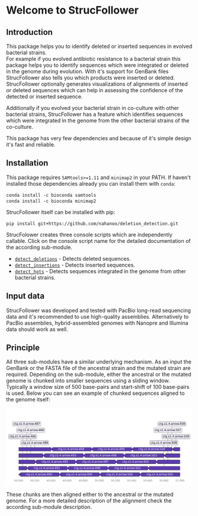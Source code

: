# Welcome to StrucFollower

## Introduction

This package helps you to identify deleted or inserted sequences in evolved bacterial strains.  
For example if you evolved antibiotic resistance to a bacterial strain this package helps you to identify sequences which were integrated or deleted in the genome during evolution. With it's support for GenBank files StrucFollower also tells you which products were inserted or deleted. StrucFollower optionally generates visualizations of alignments of inserted or deleted sequences which can help in assessing the confidence of the detected or inserted sequence.  

Additionally if you evolved your bacterial strain in co-culture with other bacterial strains, StrucFollower has a feature which identifies sequences which were integrated in the genome from the other bacterial strains of the co-culture.

This package has very few dependencies and because of it's simple design it's fast and reliable. 

## Installation

This package requires `SAMtools>=1.11` and `minimap2` in your PATH. If haven't installed those dependencies already you can install them with `conda`:

```
conda install -c bioconda samtools
conda install -c bioconda minimap2 
```

StrucFollower itself can be installed with pip:
```
pip install git+https://github.com/nahanoo/deletion_detection.git
```

StrucFolower creates three console scripts which are independently callable. Click on the console script name for the detailed documentation of the according sub-module. 

* [`detect_deletions`](deletion_detection) - Detects deleted sequences.  
* [`detect_insertions`](insertion_detection) - Detects inserted sequences.  
* [`detect_hgts`](horizontal_gene_transfer) - Detects sequences integrated in the genome from other bacterial strains.

## Input data

StrucFollower was developed and tested with PacBio long-read sequencing data and it's recommended to use high-quality assemblies. Alternatively to PacBio assemblies, hybrid-assembled genomes with Nanopre and Illumina data should work as well.

## Principle

All three sub-modules have a similar underlying mechanism. As an input the GenBank or the FASTA file of the ancestral strain and the mutated strain are required. Depending on the sub-module, either the ancestral or the mutated genome is chunked into smaller sequences using a sliding window. Typically a window size of 500 base-pairs and start-shift of 100 base-pairs is used. Below you can see an example of chunked sequences aligned to the genome itself:

![chunked_sequences](chunks.png)

These chunks are then aligned either to the ancestral or the mutated genome. For a more detailed description of the alignment check the according sub-module description.
